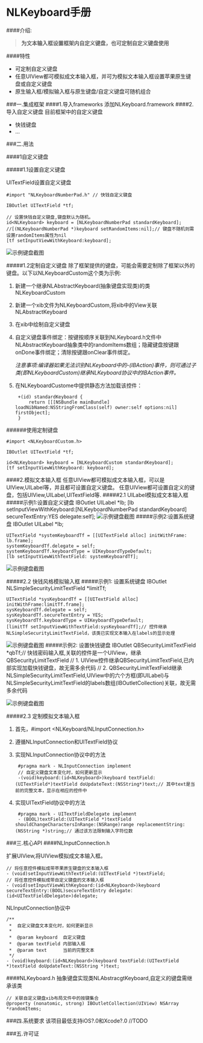 # NLKeyboard手册
####介绍:

>**为文本输入框设置框架内自定义键盘，也可定制自定义键盘使用**


####特性
- 可定制自定义键盘
- 任意UIView都可模拟成文本输入框，并可为模拟文本输入框设置苹果原生键盘或自定义键盘
- 原生输入框/模拟输入框与原生键盘/自定义键盘可随机组合



###一.集成框架
####1.导入frameworks
添加NLKeyboard.framework
####2.导入自定义键盘
目前框架中的自定义键盘

- 快钱键盘
- ...

###二.用法
	
####1自定义键盘

#####1.1设置自定义键盘

UITextField设置自定义键盘

	#import "NLKeyboardNumberPad.h" // 快钱自定义键盘
	
	IBOutlet UITextField *tf;
	
	// 设置快钱自定义键盘,键盘默认为随机。
	id<NLKeyboard> keyboard = [NLKeyboardNumberPad standardKeyboard];
	//[(NLKeyboardNumberPad *)keyboard setRandomItems:nil];// 键盘不随机则需设置randomItems属性为nil
	[tf setInputViewWithKeyboard:keyboard];
![示例键盘截图](https://raw.githubusercontent.com/JolieYang/Picture/master/origin+self.png)

#####1.2定制自定义键盘
除了框架提供的键盘，可能会需要定制除了框架以外的键盘。以下以NLKeyboardCustom这个类为示例:

1. 新建一个继承NLAbstractKeyboard(抽象键盘实现类)的类NLKeyboardCustom
2. 新建一个xib文件为NLKeyboardCustom,将xib中的View关联NLAbstractKeyboard
3. 在xib中绘制自定义键盘
4. 自定义键盘事件绑定：按键按顺序关联到NLKeyboard.h文件中NLAbstractKeyboard抽象类中的randomItems数组；隐藏键盘按键跟onDone事件绑定；清除按键跟onClear事件绑定。
*<p style="color:#D8D8D8">注意事项:编译器如果无法识别NLKeyboard中的-(IBAction)事件，则可通过子类(即NLKeyboardCustom)继承NLKeyboard协议中的IBAction事件。</p>*
5. 在NLKeyboardCustome中提供静态方法加载该控件：

		+(id) standardKeyboard {
	  		return [[[NSBundle mainBundle] loadNibNamed:NSStringFromClass(self) owner:self options:nil] firstObject];
		}
	 
######使用定制键盘
	
	#import <NLKeyboardCustom.h>
 	
 	IBOutlet UITextField *tf;
 	
 	id<NLKeyboard> keyboard = [NLKeyboardCustom standardKeyboard];
 	[tf setInputViewWithKeyboard: keyboard];

####2.模拟文本输入框
任意UIView都可模拟成文本输入框，可以是UIView,UILabel等，并且都可设置自定义键盘。
任意UIView都可设置自定义的键盘，包括UIView,UILabel,UITextField等.
#####2.1 UILabel模拟成文本输入框
#####示例1:设置自定义键盘
	IBOutlet UILabel *lb;
	[lb setInputViewWithKeyboard:[NLKeyboardNumberPad standardKeyboard] secureTextEntry:YES delegate:self];
![示例键盘截图](https://raw.githubusercontent.com/JolieYang/Picture/master/self+self.png)
#####示例2:设置系统键盘
	IBOutlet UILabel *lb;
	
	UITextField *systemKeyboardTf = [[UITextField alloc] initWithFrame: lb.frame];
	systemKeyboardTf.delegate = self;
	systemKeyboardTf.keyboardType = UIKeyboardTypeDefault;
	[lb setInputViewWithTextField: systemKeyboardTf];
![示例键盘截图](https://raw.githubusercontent.com/JolieYang/Picture/master/self+origin.png)

	
#####2.2 快钱风格模拟输入框
#####示例1: 设置系统键盘
	IBOutlet NLSimpleSecurityLimitTextField *limitTf;
	
	UITextField *sysKeyboardTf = [[UITextField alloc] initWithFrame:limitTf.frame];
    sysKeyboardTf.delegate = self;
    sysKeyboardTf.secureTextEntry = YES;
    sysKeyboardTf.keyboardType = UIKeyboardTypeDefault;
    [limitTf setInputViewWithTextField:sysKeyboardTf];// 控件继承NLSimpleSecurityLimitTextField，该类已实现文本输入在labels的显示处理
![示例键盘截图](https://raw.githubusercontent.com/JolieYang/Picture/master/group.png)
#####示例2: 设置快钱键盘
	IBOutlet QBSecurityLimitTextField *qbTf;// 快钱密码输入框,关联的控件是一个UIView，继承QBSecurityLimitTextField
	// 1. UIView控件继承QBSecurityLimitTextField,已内部实现加载快钱键盘，故无需多余代码
	// 2. QBSecurityLimitTextField继承NLSimpleSecurityLimitTextField,UIView中的六个方框(即UILabel)与NLSimpleSecurityLimitTextField的labels数组(IBOutletCollection)关联，故无需多余代码

![示例键盘截图](https://raw.githubusercontent.com/JolieYang/Picture/master/QB.png)

#####2.3 定制模拟文本输入框
1. 首先，#import <NLKeyboard/NLInputConnection.h>
2. 遵循NLInputConnection和UITextField协议
3. 实现NLInputConnection协议中的方法

		#pragma mark - NLInputConnection implement
		// 自定义键盘文本变化时，如何更新显示
		-(void)keyboard:(id<NLKeyboard>)keyboard textField:(UITextField*)textField doUpdateText:(NSString*)text;// 其中text是当前的完整文本，显示在相应的控件中
		
4. 实现UITextField协议中的方法
		
		#pragma mark - UITextFieldDelegate implement
		- (BOOL)textField:(UITextField *)textField shouldChangeCharactersInRange:(NSRange)range replacementString:(NSString *)string;// 通过该方法限制输入字符位数

###三.核心API
####NLInputConnection.h 

扩展UIView,将UIView模拟成文本输入框。

	// 将任意控件模拟成带苹果原生键盘的文本输入框
	- (void)setInputViewWithTextField:(UITextField *)textField;
	// 将任意控件模拟成带自定义键盘的文本输入框
	- (void)setInputViewWithKeyboard:(id<NLKeyboard>)keyboard secureTextEntry:(BOOL)secureTextEntry delegate:(id<UITextFieldDelegate>)delegate;

NLInputConnection协议中
	
	/**
 	 *  自定义键盘文本变化时，如何更新显示
 	 *
 	 *  @param keyboard  自定义键盘
 	 *  @param textField 内部输入框
 	 *  @param text      当前的完整文本
 	 */
	- (void)keyboard:(id<NLKeyboard>)keyboard textField:(UITextField *)textField doUpdateText:(NSString *)text;

####NLKeyboard.h
抽象键盘实现类NLAbstracgtKeyboard,自定义的键盘需继承该类

	// 关联自定义键盘xib布局文件中的按键集合
	@property (nonatomic, strong) IBOutletCollection(UIView) NSArray *randomItems;

###四.系统要求
该项目最低支持iOS?.0和Xcode?.0 //TODO

###五.许可证


